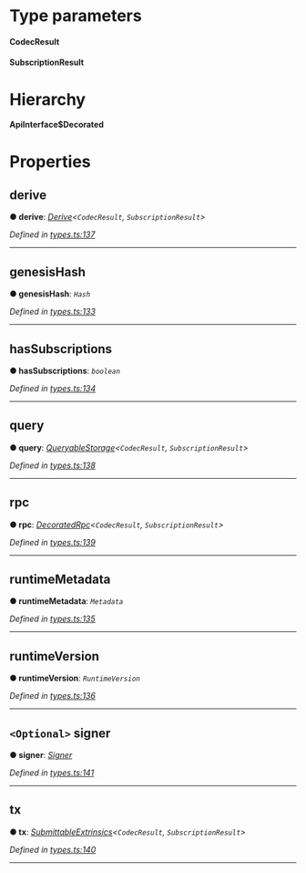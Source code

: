 

# Type parameters
#### CodecResult 
#### SubscriptionResult 
# Hierarchy

**ApiInterface$Decorated**

# Properties

<a id="derive"></a>

##  derive

**● derive**: *[Derive](_types_.derive.md)<`CodecResult`, `SubscriptionResult`>*

*Defined in [types.ts:137](https://github.com/polkadot-js/api/blob/9a56f1b/packages/api/src/types.ts#L137)*

___
<a id="genesishash"></a>

##  genesisHash

**● genesisHash**: *`Hash`*

*Defined in [types.ts:133](https://github.com/polkadot-js/api/blob/9a56f1b/packages/api/src/types.ts#L133)*

___
<a id="hassubscriptions"></a>

##  hasSubscriptions

**● hasSubscriptions**: *`boolean`*

*Defined in [types.ts:134](https://github.com/polkadot-js/api/blob/9a56f1b/packages/api/src/types.ts#L134)*

___
<a id="query"></a>

##  query

**● query**: *[QueryableStorage](_types_.queryablestorage.md)<`CodecResult`, `SubscriptionResult`>*

*Defined in [types.ts:138](https://github.com/polkadot-js/api/blob/9a56f1b/packages/api/src/types.ts#L138)*

___
<a id="rpc"></a>

##  rpc

**● rpc**: *[DecoratedRpc](_types_.decoratedrpc.md)<`CodecResult`, `SubscriptionResult`>*

*Defined in [types.ts:139](https://github.com/polkadot-js/api/blob/9a56f1b/packages/api/src/types.ts#L139)*

___
<a id="runtimemetadata"></a>

##  runtimeMetadata

**● runtimeMetadata**: *`Metadata`*

*Defined in [types.ts:135](https://github.com/polkadot-js/api/blob/9a56f1b/packages/api/src/types.ts#L135)*

___
<a id="runtimeversion"></a>

##  runtimeVersion

**● runtimeVersion**: *`RuntimeVersion`*

*Defined in [types.ts:136](https://github.com/polkadot-js/api/blob/9a56f1b/packages/api/src/types.ts#L136)*

___
<a id="signer"></a>

## `<Optional>` signer

**● signer**: *[Signer](_types_.signer.md)*

*Defined in [types.ts:141](https://github.com/polkadot-js/api/blob/9a56f1b/packages/api/src/types.ts#L141)*

___
<a id="tx"></a>

##  tx

**● tx**: *[SubmittableExtrinsics](_types_.submittableextrinsics.md)<`CodecResult`, `SubscriptionResult`>*

*Defined in [types.ts:140](https://github.com/polkadot-js/api/blob/9a56f1b/packages/api/src/types.ts#L140)*

___

